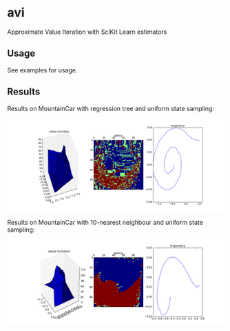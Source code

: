 # avi
Approximate Value Iteration with SciKit Learn estimators

## Usage
See examples for usage.

## Results
Results on MountainCar with regression tree and uniform state sampling:

![MountainCar Results](./img/results_tree.png)

Results on MountainCar with 10-nearest neighbour and uniform state sampling:

![MountainCar Results](./img/results_knn.png)

